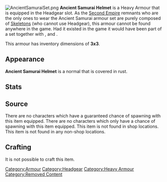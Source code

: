 ![](AncientSamuraiSet.png "AncientSamuraiSet.png") **Ancient Samurai
Helmet** is a Heavy Armour that is equipped in the Headgear slot. As the
[Second Empire](Second_Empire.md "wikilink") remnants who are the only ones
to wear the Ancient Samurai armour set are purely composed of
[Skeletons](Skeleton.md "wikilink") (who cannot use Headgear), this armour
cannot be found anywhere in the game. Had it existed in the game it
would have been part of a set together with [](Ancient_Samurai_Armour.md), [](Ancient_Samurai_Legplates.md) and [](Ancient_Samurai_Boots.md).

This armour has inventory dimensions of **3x3**.

## Appearance

**Ancient Samurai Helmet** is a normal [](Samurai_Helmet.md) that is covered in rust.

## Stats

## Source

There are no characters which have a guaranteed chance of spawning with
this item equipped. There are no characters which only have a chance of
spawning with this item equipped. This item is not found in shop
locations. This item is not found in any non-shop locations.

## Crafting

It is not possible to craft this item.

[Category:Armour](Category:Armour "wikilink")
[Category:Headgear](Category:Headgear "wikilink") [Category:Heavy
Armour](Category:Heavy_Armour "wikilink") [Category:Removed
Content](Category:Removed_Content "wikilink")